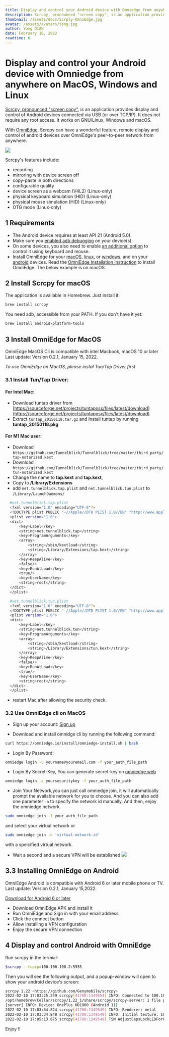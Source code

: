 ```yaml
---
title: Display and control your Android device with Omniedge from anywhere on MacOS, Windows and Linux
description: Scrcpy, pronounced "screen copy", is an application provides display and control of Android devices connected via USB (or over TCP/IP). It does not require any root access. It works on GNU/Linux, Windows and macOS.With OmniEdge Scrcpy can have a wonderful feature, remote display and control of android devices over OmniEdge's peer-to-peer network from anywhere.
thumbnail: /assets/docs/Scrply-OmniEdge.jpg
avatar: /assets/avatars/Yong.jpg
author: Yong QIAN
date: February 10, 2022
readtime: 6
---
```


# Display and control your Android device with Omniedge from anywhere on MacOS, Windows and Linux

[Scrcpy, pronounced "screen copy"](https://github.com/Genymobile/scrcpy), is an application provides display and control of Android devices connected via USB (or over TCP/IP). It does not require any root access. It works on GNU/Linux, Windows and macOS. 

With [OmniEdge](https://omniedge.io/download), Scrcpy can have a wonderful feature, remote display and control of android devices over OmniEdge's peer-to-peer network from anywhere. 

![](/assets/docs/Scrply-OmniEdge.jpg)

Scrcpy's features include:

- recording
- mirroring with device screen off
- copy-paste in both directions
- configurable quality
- device screen as a webcam (V4L2) (Linux-only)
- physical keyboard simulation (HID) (Linux-only)
- physical mouse simulation (HID) (Linux-only)
- OTG mode (Linux-only)

## 1 Requirements

- The Android device requires at least API 21 (Android 5.0).
- Make sure you [enabled adb debugging](https://developer.android.com/studio/command-line/adb.html#Enabling) on your device(s).
- On some devices, you also need to enable [an additional option](https://github.com/Genymobile/scrcpy/issues/70#issuecomment-373286323) to control it using keyboard and mouse.
- Install OmniEdge for your [macOS](https://omniedge.io/download/macOS), [linux](https://omniedge.io/download/linuxcli), or [windows](https://omniedge.io/download/windows), and on your [android](https://omniedge.io/download/android) devices. Read the [OmniEdge Installation Instruction](https://omniedge.io/docs/article/Install) to install OmniEdge. The below example is on macOS. 

## 2 Install Scrcpy for macOS

The application is available in Homebrew. Just install it:

``` bash
brew install scrcpy
```

You need adb, accessible from your PATH. If you don't have it yet:

```bash
brew install android-platform-tools
```

## 3 Install OmniEdge for MacOS

OmniEdge MacOS Cli is compatible with intel Macbook, macOS 10 or later Last update: Version 0.2.1, January 15, 2022.

*To use OmniEdge on MacOS, please instal Tun/Tap Driver first*

### 3.1 Install Tun/Tap Driver:

#### For Intel Mac: 

  - Download tuntap driver from [https://sourceforge.net/projects/tuntaposx/files/latest/download](https://sourceforge.net/projects/tuntaposx/files/latest/download) 
  - Extract `tuntap_20150118.tar.gz` and Install tuntap by running **tuntap_20150118.pkg**

#### For M1 Mac user: 

  - Download `https://github.com/Tunnelblick/Tunnelblick/tree/master/third_party/tap-notarized.kext`
  - Download `https://github.com/Tunnelblick/Tunnelblick/tree/master/third_party/tun-notarized.kext`
  - Change the name to **tap.kext** and **tap.kext**, 
  - Copy to **/Library/Extensions**
  - add `net.tunnelblick.tap.plist` and `net.tunnelblick.tun.plist` to `/Library/LaunchDaemons/`

  ```bash
    #net.tunnelblick.tap.plist
    <?xml version="1.0" encoding="UTF-8"?>
    <!DOCTYPE plist PUBLIC "-//Apple//DTD PLIST 1.0//EN" "http://www.apple.com/DTDs/PropertyList-1.0.dtd">
    <plist version="1.0">
    <dict>
        <key>Label</key>
        <string>net.tunnelblick.tap</string>
        <key>ProgramArguments</key>
        <array>
            <string>/sbin/kextload</string>
            <string>/Library/Extensions/tap.kext</string>
        </array>
        <key>KeepAlive</key>
        <false/>
        <key>RunAtLoad</key>
        <true/>
        <key>UserName</key>
        <string>root</string>
    </dict>
    </plist>

  ```

  ```bash
    #net.tunnelblick.tun.plist
    <?xml version="1.0" encoding="UTF-8"?>
    <!DOCTYPE plist PUBLIC "-//Apple//DTD PLIST 1.0//EN" "http://www.apple.com/DTDs/PropertyList-1.0.dtd">
    <plist version="1.0">
    <dict>
        <key>Label</key>
        <string>net.tunnelblick.tun</string>
        <key>ProgramArguments</key>
        <array>
            <string>/sbin/kextload</string>
            <string>/Library/Extensions/tun.kext</string>
        </array>
        <key>KeepAlive</key>
        <false/>
        <key>RunAtLoad</key>
        <true/>
        <key>UserName</key>
        <string>root</string>
    </dict>
    </plist>
  ```
- restart Mac after allowing the security check. 


### 3.2 Use OmniEdge cli on MacOS

+ Sign up your account: [Sign up](https://omniedge.io/register)

+ Download and install omnidge cli by running the following command:

``` bash
curl https://omniedge.io/install/omniedge-install.sh | bash
```

+ Login By Password:

``` bash
omniedge login -u yourname@youremail.com -f your_auth_file_path
```

+ Login By Secret-Key, You can generate secret-key on [omniedge web](https://omniedge.io/dashboard)

```bash
omniedge login -s yoursecuritykey -f your_auth_file_path
```

+ Join Your Network,you can just call omniedge join, it will automatically prompt the available network for you to choose. And you can also add one parameter `-n` to specify the network id manually. And then, enjoy the omniedge network.

```bash
sudo omniedge join -f your_auth_file_path
```
and select your virtual network or

``` bash
sudo omniedge join -n 'virtual-network-id'
```

with a speicified virtual network.

+ Wait a second and a secure VPN will be established
![](/assets/download/OmniEdge-CLI-0.2.0.gif)


## 3.3 Installing OmniEdge on Android

OmniEdge Android is compatible with Android 6 or later mobile phone or TV. Last update: Version 0.2.1, January 15,2022.

[Download for Android 6 or later](https://github.com/omniedgeio/app-release/releases/download/v0.2.1/omniedge-release-v0.2.1.apk)

+ Download OmniEdge APK and install it
+ Run OmniEdge and Sign in with your email address
+ Click the connect button
+ Allow installing a VPN configuration
+ Enjoy the secure VPN connection

## 4 Display and control Android with OmniEdge

Run scrcpy in the termial: 
```bash
$scrcpy --tcpip=100.100.100.2:5555
```

Then you will see the following output, and a popup-window will open to show your android device's screen: 

```bash
scrcpy 1.22 <https://github.com/Genymobile/scrcpy>
2022-02-10 17:03:25.249 scrcpy[41700:1349554] INFO: Connected to 100.100.100.2:5555
/opt/homebrew/Cellar/scrcpy/1.22_1/share/scrcpy/scrcpy-server: 1 file pushed, 0 skipped. 15.5 MB/s (40955 bytes in 0.003s)
[server] INFO: Device: OnePlus HD1900 (Android 11)
2022-02-10 17:03:34.824 scrcpy[41700:1349549] INFO: Renderer: metal
2022-02-10 17:03:34.848 scrcpy[41700:1349549] INFO: Initial texture: 1080x2400
2022-02-10 17:05:13.675 scrcpy[41700:1349549] TSM AdjustCapsLockLEDForKeyTransitionHandling - _ISSetPhysicalKeyboardCapsLockLED Inhibit
```

Enjoy !!
